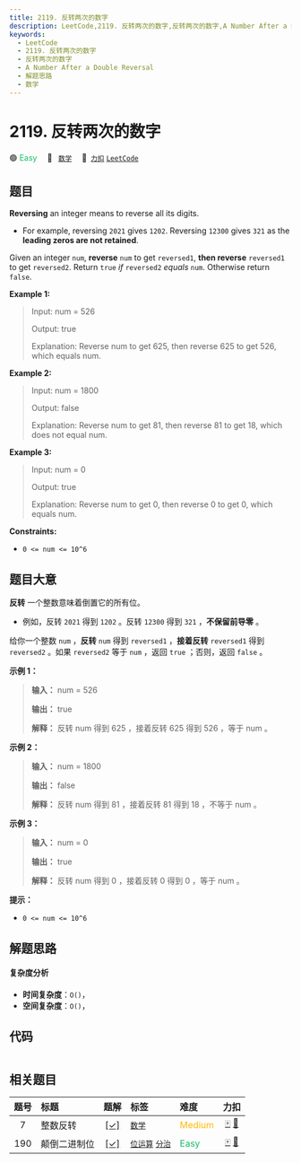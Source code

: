 ```yaml
---
title: 2119. 反转两次的数字
description: LeetCode,2119. 反转两次的数字,反转两次的数字,A Number After a Double Reversal,解题思路,数学
keywords:
  - LeetCode
  - 2119. 反转两次的数字
  - 反转两次的数字
  - A Number After a Double Reversal
  - 解题思路
  - 数学
---
```


# 2119. 反转两次的数字

🟢 <font color=#15bd66>Easy</font>&emsp; 🔖&ensp; [`数学`](/tag/math.md)&emsp; 🔗&ensp;[`力扣`](https://leetcode.cn/problems/a-number-after-a-double-reversal) [`LeetCode`](https://leetcode.com/problems/a-number-after-a-double-reversal)

## 题目

**Reversing** an integer means to reverse all its digits.

  * For example, reversing `2021` gives `1202`. Reversing `12300` gives `321` as the **leading zeros are not retained**.

Given an integer `num`, **reverse** `num` to get `reversed1`, **then reverse**
`reversed1` to get `reversed2`. Return `true` _if_ `reversed2` _equals_ `num`.
Otherwise return `false`.



**Example 1:**

> Input: num = 526
> 
> Output: true
> 
> Explanation: Reverse num to get 625, then reverse 625 to get 526, which equals num.

**Example 2:**

> Input: num = 1800
> 
> Output: false
> 
> Explanation: Reverse num to get 81, then reverse 81 to get 18, which does not equal num.

**Example 3:**

> Input: num = 0
> 
> Output: true
> 
> Explanation: Reverse num to get 0, then reverse 0 to get 0, which equals num.

**Constraints:**

  * `0 <= num <= 10^6`


## 题目大意

**反转** 一个整数意味着倒置它的所有位。

  * 例如，反转 `2021` 得到 `1202` 。反转 `12300` 得到 `321` ，**不保留前导零** 。

给你一个整数 `num` ，**反转** `num` 得到 `reversed1` ，**接着反转** `reversed1` 得到 `reversed2`
。如果 `reversed2` 等于 `num` ，返回 `true` ；否则，返回 `false` 。



**示例 1：**

> 
> 
> 
> 
> 
> **输入：** num = 526
> 
> **输出：** true
> 
> **解释：** 反转 num 得到 625 ，接着反转 625 得到 526 ，等于 num 。
> 
> 

**示例 2：**

> 
> 
> 
> 
> 
> **输入：** num = 1800
> 
> **输出：** false
> 
> **解释：** 反转 num 得到 81 ，接着反转 81 得到 18 ，不等于 num 。 

**示例 3：**

> 
> 
> 
> 
> 
> **输入：** num = 0
> 
> **输出：** true
> 
> **解释：** 反转 num 得到 0 ，接着反转 0 得到 0 ，等于 num 。
> 
> 



**提示：**

  * `0 <= num <= 10^6`


## 解题思路

#### 复杂度分析

- **时间复杂度**：`O()`，
- **空间复杂度**：`O()`，

## 代码

```javascript

```

## 相关题目

<!-- prettier-ignore -->
| 题号 | 标题 | 题解 | 标签 | 难度 | 力扣 |
| :------: | :------ | :------: | :------ | :------ | :------: |
| 7 | 整数反转 | [[✓]](/problem/0007.md) |  [`数学`](/tag/math.md) | <font color=#ffb800>Medium</font> | [🀄️](https://leetcode.cn/problems/reverse-integer) [🔗](https://leetcode.com/problems/reverse-integer) |
| 190 | 颠倒二进制位 | [[✓]](/problem/0190.md) |  [`位运算`](/tag/bit-manipulation.md) [`分治`](/tag/divide-and-conquer.md) | <font color=#15bd66>Easy</font> | [🀄️](https://leetcode.cn/problems/reverse-bits) [🔗](https://leetcode.com/problems/reverse-bits) |